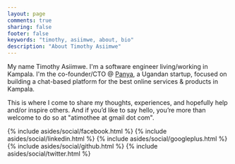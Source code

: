 ```yaml
---
layout: page
comments: true
sharing: false
footer: false
keywords: "timothy, asiimwe, about, bio"
description: "About Timothy Asiimwe"
---
```

My name Timothy Asiimwe. I'm a software engineer living/working in Kampala. I'm the co-founder/CTO @ [Panya](http://panya.ug), a Ugandan startup, focused on building a chat-based platform for the best online services & products in Kampala.

This is where I come to share my thoughts, experiences, and hopefully help and/or inspire others. And if you’d like to say hello, you’re more than welcome to do so at "atimothee at gmail dot com".


<div class="social-icons">
    {% include asides/social/facebook.html %}
    {% include asides/social/linkedin.html %}
    {% include asides/social/googleplus.html %}
    {% include asides/social/github.html %}
    {% include asides/social/twitter.html %}
  </div>